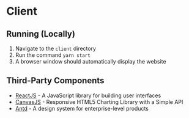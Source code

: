 # Client

## Running (Locally)
1. Navigate to the `client` directory
2. Run the command `yarn start` 
3. A browser window should automatically display the website

## Third-Party Components

* [ReactJS](https://reactjs.org/) - A JavaScript library for building user interfaces
* [CanvasJS](https://canvasjs.com/) - Responsive HTML5 Charting Library with a Simple API
* [Antd](https://ant.design/) - A design system for enterprise-level products